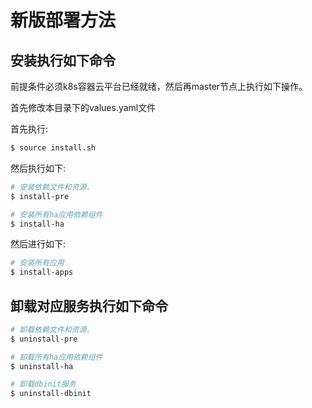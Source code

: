 # **新版部署方法** 

## 安装执行如下命令
前提条件必须k8s容器云平台已经就绪，然后再master节点上执行如下操作。

首先修改本目录下的values.yaml文件

首先执行:
```bash
$ source install.sh
```

然后执行如下:
``` bash
# 安装依赖文件和资源.
$ install-pre

# 安装所有ha应用依赖组件
$ install-ha
```

然后进行如下:
```bash
# 安装所有应用
$ install-apps
```

## 卸载对应服务执行如下命令
``` bash
# 卸载依赖文件和资源.
$ uninstall-pre

# 卸载所有ha应用依赖组件
$ uninstall-ha

# 卸载dbinit服务
$ uninstall-dbinit
```
